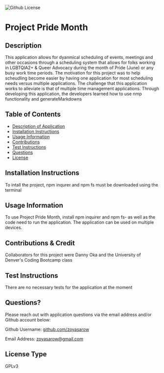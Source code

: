 
![Github License](https://img.shields.io/badge/License-GPLv3-yellow.svg)

# Project Pride Month

## Description 
This application allows for dyanmical scheduling of events, meetings and other occasions through a scheduling system that allows for folks working in LGBTQIA2+ & Queer Advocacy during the month of Pride (June) or any busy work time periods. The motivation for this project was to help scheudling become easier by having one application for most scheduling needs versus multiple applications. The challenge that this application works to alleviate is that of multiple time management applications. Through developing this application, the developers learned how to use nmp functionality and generateMarkdowns

## Table of Contents
* [Description of Application](#description)
* [Installation Instructions](#installation-instructions)
* [Usage Information](#usage-information)
* [Contributions](#contributions)
* [Test Instructions](#test-instructions)
* [Questions](#questions)
* [License](#license)
      
## Installation Instructions 
To intall the project, npm inqurer and npm fs must be downloaded using the terminal
      
## Usage Information 
To use Project Pride Month, install npm inquirer and npm fs- as well as the code need to run the application. The application can be used on multiple devices.
        
## Contributions & Credit 
Collaborators for this project were Danny Oka and the University of Denver's Coding Bootcamp class
      
## Test Instructions
There are no necessary tests for the application at the moment
     
## Questions?
Please reach out with application questions via the email address and/or Github account below:

Github Username: [github.com/zoyasarow](https://github.com/zoyasarow)

Email Address: zoyasarow@gmail.com
      
## License Type
GPLv3 
